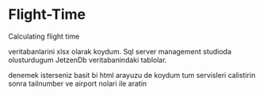 # Flight-Time
Calculating flight time

veritabanlarini xlsx olarak koydum. Sql server management studioda olusturdugum JetzenDb veritabanindaki tablolar.

denemek isterseniz basit bi html arayuzu de koydum tum servisleri calistirin sonra tailnumber ve airport nolari ile aratin
